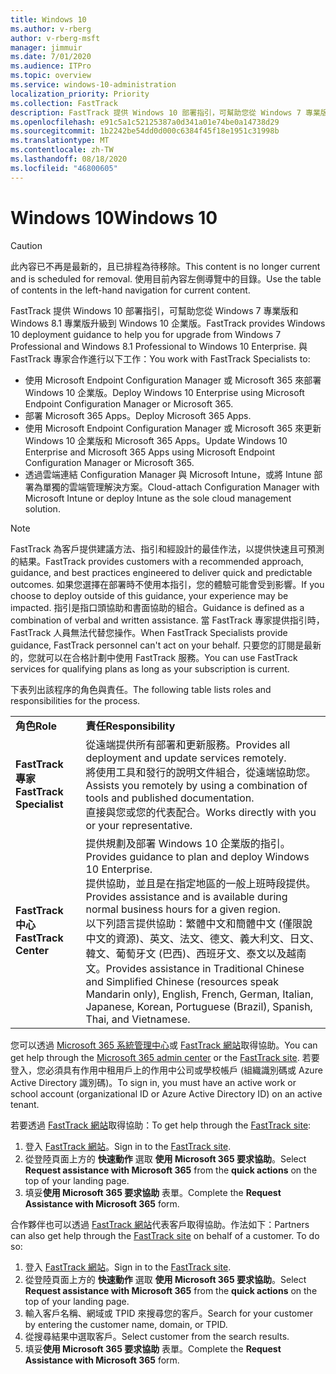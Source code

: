 ```yaml
---
title: Windows 10
ms.author: v-rberg
author: v-rberg-msft
manager: jimmuir
ms.date: 7/01/2020
ms.audience: ITPro
ms.topic: overview
ms.service: windows-10-administration
localization_priority: Priority
ms.collection: FastTrack
description: FastTrack 提供 Windows 10 部署指引，可幫助您從 Windows 7 專業版和 Windows 8.1 專業版升級到 Windows 10 企業版。
ms.openlocfilehash: e91c5a1c52125387a0d341a01e74be0a14738d29
ms.sourcegitcommit: 1b2242be54dd0d000c6384f45f18e1951c31998b
ms.translationtype: MT
ms.contentlocale: zh-TW
ms.lasthandoff: 08/18/2020
ms.locfileid: "46800605"
---
```

# <a name="windows-10"></a><span data-ttu-id="b02ef-103">Windows 10</span><span class="sxs-lookup"><span data-stu-id="b02ef-103">Windows 10</span></span>

> [!CAUTION]
> <span data-ttu-id="b02ef-104">此內容已不再是最新的，且已排程為待移除。</span><span class="sxs-lookup"><span data-stu-id="b02ef-104">This content is no longer current and is scheduled for removal.</span></span> <span data-ttu-id="b02ef-105">使用目前內容左側導覽中的目錄。</span><span class="sxs-lookup"><span data-stu-id="b02ef-105">Use the table of contents in the left-hand navigation for current content.</span></span>

<span data-ttu-id="b02ef-106">FastTrack 提供 Windows 10 部署指引，可幫助您從 Windows 7 專業版和 Windows 8.1 專業版升級到 Windows 10 企業版。</span><span class="sxs-lookup"><span data-stu-id="b02ef-106">FastTrack provides Windows 10 deployment guidance to help you for upgrade from Windows 7 Professional and Windows 8.1 Professional to Windows 10 Enterprise.</span></span> <span data-ttu-id="b02ef-107">與 FastTrack 專家合作進行以下工作：</span><span class="sxs-lookup"><span data-stu-id="b02ef-107">You work with FastTrack Specialists to:</span></span>

- <span data-ttu-id="b02ef-108">使用 Microsoft Endpoint Configuration Manager 或 Microsoft 365 來部署 Windows 10 企業版。</span><span class="sxs-lookup"><span data-stu-id="b02ef-108">Deploy Windows 10 Enterprise using Microsoft Endpoint Configuration Manager or Microsoft 365.</span></span>
- <span data-ttu-id="b02ef-109">部署 Microsoft 365 Apps。</span><span class="sxs-lookup"><span data-stu-id="b02ef-109">Deploy Microsoft 365 Apps.</span></span> 
- <span data-ttu-id="b02ef-110">使用 Microsoft Endpoint Configuration Manager 或 Microsoft 365 來更新 Windows 10 企業版和 Microsoft 365 Apps。</span><span class="sxs-lookup"><span data-stu-id="b02ef-110">Update Windows 10 Enterprise and Microsoft 365 Apps using Microsoft Endpoint Configuration Manager or Microsoft 365.</span></span>
- <span data-ttu-id="b02ef-111">透過雲端連結 Configuration Manager 與 Microsoft Intune，或將 Intune 部署為單獨的雲端管理解決方案。</span><span class="sxs-lookup"><span data-stu-id="b02ef-111">Cloud-attach Configuration Manager with Microsoft Intune or deploy Intune as the sole cloud management solution.</span></span>
  
> [!NOTE]
> <span data-ttu-id="b02ef-112">FastTrack 為客戶提供建議方法、指引和經設計的最佳作法，以提供快速且可預測的結果。</span><span class="sxs-lookup"><span data-stu-id="b02ef-112">FastTrack provides customers with a recommended approach, guidance, and best practices engineered to deliver quick and predictable outcomes.</span></span> <span data-ttu-id="b02ef-113">如果您選擇在部署時不使用本指引，您的體驗可能會受到影響。</span><span class="sxs-lookup"><span data-stu-id="b02ef-113">If you choose to deploy outside of this guidance, your experience may be impacted.</span></span> <span data-ttu-id="b02ef-114">指引是指口頭協助和書面協助的組合。</span><span class="sxs-lookup"><span data-stu-id="b02ef-114">Guidance is defined as a combination of verbal and written assistance.</span></span> <span data-ttu-id="b02ef-115">當 FastTrack 專家提供指引時，FastTrack 人員無法代替您操作。</span><span class="sxs-lookup"><span data-stu-id="b02ef-115">When FastTrack Specialists provide guidance, FastTrack personnel can't act on your behalf.</span></span> <span data-ttu-id="b02ef-116">只要您的訂閱是最新的，您就可以在合格計劃中使用 FastTrack 服務。</span><span class="sxs-lookup"><span data-stu-id="b02ef-116">You can use FastTrack services for qualifying plans as long as your subscription is current.</span></span>  
    
<span data-ttu-id="b02ef-117">下表列出該程序的角色與責任。</span><span class="sxs-lookup"><span data-stu-id="b02ef-117">The following table lists roles and responsibilities for the process.</span></span>

|||
|:-----|:-----|
|<span data-ttu-id="b02ef-118">**角色**</span><span class="sxs-lookup"><span data-stu-id="b02ef-118">**Role**</span></span> <br/> |<span data-ttu-id="b02ef-119">**責任**</span><span class="sxs-lookup"><span data-stu-id="b02ef-119">**Responsibility**</span></span> <br/> |
|<span data-ttu-id="b02ef-120">**FastTrack 專家**</span><span class="sxs-lookup"><span data-stu-id="b02ef-120">**FastTrack Specialist**</span></span> <br/> |<span data-ttu-id="b02ef-121">從遠端提供所有部署和更新服務。</span><span class="sxs-lookup"><span data-stu-id="b02ef-121">Provides all deployment and update services remotely.</span></span>  <br/> <span data-ttu-id="b02ef-122">將使用工具和發行的說明文件組合，從遠端協助您。</span><span class="sxs-lookup"><span data-stu-id="b02ef-122">Assists you remotely by using a combination of tools and published documentation.</span></span> <br/> <span data-ttu-id="b02ef-123">直接與您或您的代表配合。</span><span class="sxs-lookup"><span data-stu-id="b02ef-123">Works directly with you or your representative.</span></span>|
|<span data-ttu-id="b02ef-124">**FastTrack 中心**</span><span class="sxs-lookup"><span data-stu-id="b02ef-124">**FastTrack Center**</span></span>  <br/> |<span data-ttu-id="b02ef-125">提供規劃及部署 Windows 10 企業版的指引。</span><span class="sxs-lookup"><span data-stu-id="b02ef-125">Provides guidance to plan and deploy Windows 10 Enterprise.</span></span>   <br/> <span data-ttu-id="b02ef-126">提供協助，並且是在指定地區的一般上班時段提供。</span><span class="sxs-lookup"><span data-stu-id="b02ef-126">Provides assistance and is available during normal business hours for a given region.</span></span> <br/> <span data-ttu-id="b02ef-127">以下列語言提供協助：繁體中文和簡體中文 (僅限說中文的資源)、英文、法文、德文、義大利文、日文、韓文、葡萄牙文 (巴西)、西班牙文、泰文以及越南文。</span><span class="sxs-lookup"><span data-stu-id="b02ef-127">Provides assistance in Traditional Chinese and Simplified Chinese (resources speak Mandarin only), English, French, German, Italian, Japanese, Korean, Portuguese (Brazil), Spanish, Thai, and Vietnamese.</span></span>|
 
<span data-ttu-id="b02ef-128">您可以透過 [Microsoft 365 系統管理中心](https://go.microsoft.com/fwlink/?linkid=2032704)或 [FastTrack 網站](https://go.microsoft.com/fwlink/?linkid=780698)取得協助。</span><span class="sxs-lookup"><span data-stu-id="b02ef-128">You can get help through the [Microsoft 365 admin center](https://go.microsoft.com/fwlink/?linkid=2032704) or the [FastTrack site](https://go.microsoft.com/fwlink/?linkid=780698).</span></span> <span data-ttu-id="b02ef-129">若要登入，您必須具有作用中租用戶上的作用中公司或學校帳戶 (組織識別碼或 Azure Active Directory 識別碼)。</span><span class="sxs-lookup"><span data-stu-id="b02ef-129">To sign in, you must have an active work or school account (organizational ID or Azure Active Directory ID) on an active tenant.</span></span> 

<span data-ttu-id="b02ef-130">若要透過 [FastTrack 網站](https://go.microsoft.com/fwlink/?linkid=780698)取得協助：</span><span class="sxs-lookup"><span data-stu-id="b02ef-130">To get help through the [FastTrack site](https://go.microsoft.com/fwlink/?linkid=780698):</span></span> 
1.    <span data-ttu-id="b02ef-131">登入 [FastTrack 網站](https://go.microsoft.com/fwlink/?linkid=780698)。</span><span class="sxs-lookup"><span data-stu-id="b02ef-131">Sign in to the [FastTrack site](https://go.microsoft.com/fwlink/?linkid=780698).</span></span> 
2.    <span data-ttu-id="b02ef-132">從登陸頁面上方的 **快速動作** 選取 **使用 Microsoft 365 要求協助**。</span><span class="sxs-lookup"><span data-stu-id="b02ef-132">Select **Request assistance with Microsoft 365** from the **quick actions** on the top of your landing page.</span></span>
3.    <span data-ttu-id="b02ef-133">填妥**使用 Microsoft 365 要求協助** 表單。</span><span class="sxs-lookup"><span data-stu-id="b02ef-133">Complete the **Request Assistance with Microsoft 365** form.</span></span>
  
<span data-ttu-id="b02ef-p105">合作夥伴也可以透過 [FastTrack 網站](https://go.microsoft.com/fwlink/?linkid=780698)代表客戶取得協助。作法如下：</span><span class="sxs-lookup"><span data-stu-id="b02ef-p105">Partners can also get help through the [FastTrack site](https://go.microsoft.com/fwlink/?linkid=780698) on behalf of a customer. To do so:</span></span>
1.    <span data-ttu-id="b02ef-136">登入 [FastTrack 網站](https://go.microsoft.com/fwlink/?linkid=780698)。</span><span class="sxs-lookup"><span data-stu-id="b02ef-136">Sign in to the [FastTrack site](https://go.microsoft.com/fwlink/?linkid=780698).</span></span> 
2.    <span data-ttu-id="b02ef-137">從登陸頁面上方的 **快速動作** 選取 **使用 Microsoft 365 要求協助**。</span><span class="sxs-lookup"><span data-stu-id="b02ef-137">Select **Request assistance with Microsoft 365** from the **quick actions** on the top of your landing page.</span></span>
3.    <span data-ttu-id="b02ef-138">輸入客戶名稱、網域或 TPID 來搜尋您的客戶。</span><span class="sxs-lookup"><span data-stu-id="b02ef-138">Search for your customer by entering the customer name, domain, or TPID.</span></span>
4.    <span data-ttu-id="b02ef-139">從搜尋結果中選取客戶。</span><span class="sxs-lookup"><span data-stu-id="b02ef-139">Select customer from the search results.</span></span>
5.    <span data-ttu-id="b02ef-140">填妥**使用 Microsoft 365 要求協助** 表單。</span><span class="sxs-lookup"><span data-stu-id="b02ef-140">Complete the **Request Assistance with Microsoft 365** form.</span></span>
 
